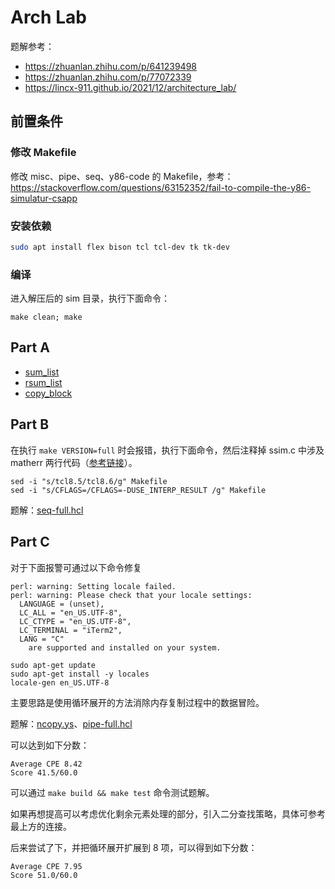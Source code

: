 # Arch Lab

题解参考：

- <https://zhuanlan.zhihu.com/p/641239498>
- <https://zhuanlan.zhihu.com/p/77072339>
- <https://lincx-911.github.io/2021/12/architecture_lab/>

## 前置条件

### 修改 Makefile

修改 misc、pipe、seq、y86-code 的 Makefile，参考：<https://stackoverflow.com/questions/63152352/fail-to-compile-the-y86-simulatur-csapp>

### 安装依赖

``` bash
sudo apt install flex bison tcl tcl-dev tk tk-dev
```

### 编译

进入解压后的 sim 目录，执行下面命令：

``` shell
make clean; make
```

## Part A

- [sum_list](./sim/misc/sum.ys)
- [rsum_list](./sim/misc/rsum.ys)
- [copy_block](./sim/misc/copy.ys)

## Part B

在执行 `make VERSION=full` 时会报错，执行下面命令，然后注释掉 ssim.c 中涉及 matherr 两行代码（[参考链接](https://lincx-911.github.io/2021/12/architecture_lab/)）。

``` shell
sed -i "s/tcl8.5/tcl8.6/g" Makefile
sed -i "s/CFLAGS=/CFLAGS=-DUSE_INTERP_RESULT /g" Makefile 
```

题解：[seq-full.hcl](./sim/seq/seq-full.hcl)

## Part C

对于下面报警可通过以下命令修复

``` plain
perl: warning: Setting locale failed.
perl: warning: Please check that your locale settings:
  LANGUAGE = (unset),
  LC_ALL = "en_US.UTF-8",
  LC_CTYPE = "en_US.UTF-8",
  LC_TERMINAL = "iTerm2",
  LANG = "C"
    are supported and installed on your system.
```

``` shell
sudo apt-get update 
sudo apt-get install -y locales   
locale-gen en_US.UTF-8
```

主要思路是使用循环展开的方法消除内存复制过程中的数据冒险。

题解：[ncopy.ys](./sim/pipe/ncopy.ys)、[pipe-full.hcl](./sim/pipe/pipe-full.hcl)

可以达到如下分数：

``` plain
Average CPE 8.42
Score 41.5/60.0
```

可以通过 `make build && make test` 命令测试题解。

如果再想提高可以考虑优化剩余元素处理的部分，引入二分查找策略，具体可参考最上方的连接。

后来尝试了下，并把循环展开扩展到 8 项，可以得到如下分数：

``` plain
Average CPE 7.95
Score 51.0/60.0
```
